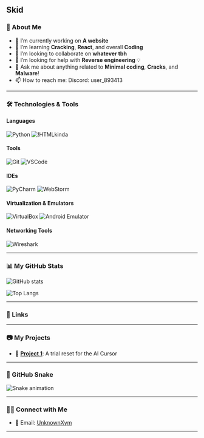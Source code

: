 Skid
---

### 🚀 About Me

- 🔭 I’m currently working on **A website**
- 🌱 I’m learning **Cracking**, **React**, and overall **Coding**
- 👯 I’m looking to collaborate on **whatever tbh**
- 🤔 I’m looking for help with **Reverse engineering** 💡
- 💬 Ask me about anything related to **Minimal coding**, **Cracks**, and **Malware**!
- 📫 How to reach me: Discord: user_893413
---

### 🛠️ Technologies & Tools

#### Languages
![Python](https://img.shields.io/badge/Python-3776AB?style=for-the-badge&logo=python&logoColor=white)
![!HTMLkinda](https://img.shields.io/badge/HTML-E34F26?style=for-the-badge&logo=html5&logoColor=white)

#### Tools
![Git](https://img.shields.io/badge/Git-F05032?style=for-the-badge&logo=git&logoColor=white)
![VSCode](https://img.shields.io/badge/VS_Code-0078D4?style=for-the-badge&logo=visualstudiocode&logoColor=white)

#### IDEs
![PyCharm](https://img.shields.io/badge/PyCharm-000000?style=for-the-badge&logo=pycharm&logoColor=white)
![WebStorm](https://img.shields.io/badge/WebStorm-000000?style=for-the-badge&logo=webstorm&logoColor=white)

#### Virtualization & Emulators
![VirtualBox](https://img.shields.io/badge/VirtualBox-1E1E1E?style=for-the-badge&logo=virtualbox&logoColor=white)
![Android Emulator](https://img.shields.io/badge/Android_Emulator-3DDC84?style=for-the-badge&logo=android&logoColor=white)

#### Networking Tools
![Wireshark](https://img.shields.io/badge/Wireshark-1679A7?style=for-the-badge&logo=wireshark&logoColor=white)

---

### 📊 My GitHub Stats

![GitHub stats](https://github-readme-stats.vercel.app/api?username=unknownxym&show_icons=true&count_private=true&hide=prs&theme=radical)

![Top Langs](https://github-readme-stats.vercel.app/api/top-langs/?username=unknownxym&layout=compact&theme=radical)

---

### 🔗 Links


---

### 📷 My Projects

- 📝 **[Project 1](https://github.com/your-github-username/project1](https://github.com/unknownxym/Cursor-ai-trial-reset))**: A trial reset for the AI Cursor
---

### 🐍 GitHub Snake

![Snake animation](https://github.com/unknownxym/unknownxym/blob/main/dist/github-contribution-grid-snake.gif)

---

### 👨‍💻 Connect with Me

- 📧 Email: [UnknownXym](mailto:unknownxym@proton.me)
---
